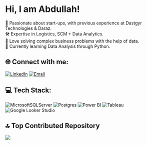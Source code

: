 # Hi, I am Abdullah!
🔭 Passionate about start-ups, with previous experience at Dastgyr Technologies & Daraz.<br>
🛠️ Expertise in Logistics, SCM + Data Analytics.<br>
🤝 Love solving complex business problems with the help of data.<br>
🌱 Currently learning Data Analysis through Python.<br>

## 🌐 Connect with me:
[![LinkedIn](https://img.shields.io/badge/LinkedIn-%230077B5.svg?logo=linkedin&logoColor=white)](https://www.linkedin.com/in/abdullah-asghar/) 
[![Email](https://img.shields.io/badge/Email-%23ff0000?style=flat&logo=mail.ru&logoColor=white)](mailto:abdullah.asghar@khi.iba.edu.pk)

## 💻 Tech Stack:
![MicrosoftSQLServer](https://img.shields.io/badge/Microsoft%20SQL%20Server-CC2927?style=flat&logo=microsoft%20sql%20server&logoColor=white) 
![Postgres](https://img.shields.io/badge/PostgreSQL-%23316192.svg?style=flat&logo=PostgreSQL&logoColor=white)
![Power BI](https://img.shields.io/badge/Power_BI-F2C811?style=flat&logo=PowerBI&logoColor=black) 
![Tableau](https://img.shields.io/badge/Tableau-%233676a5.svg?style=flat&logo=Tableau&logoColor=white)
![Google Looker Studio](https://img.shields.io/badge/Google%20Looker%20Studio-%234285f4.svg?style=flat&logo=Google%20Looker%20Studio&logoColor=white)

## 🔝 Top Contributed Repository
![](https://github-contributor-stats.vercel.app/api?username=AbdullahAsghar&limit=5&theme=swift&combine_all_yearly_contributions=true)
